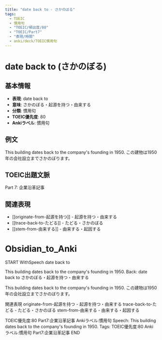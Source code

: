 ```yaml
---
title: "date back to - さかのぼる"
tags:
  - TOEIC
  - 慣用句
  - "TOEIC/頻出度/80"
  - "TOEIC/Part7"
  - "表現/時間"
  - anki/deck/TOEIC慣用句
---
```


# date back to (さかのぼる)

## 基本情報
- **表現**: date back to
- **意味**: さかのぼる・起源を持つ・由来する
- **分類**: 慣用句
- **TOEIC優先度**: 80
- **Ankiラベル**: 慣用句

## 例文
This building dates back to the company's founding in 1950.
この建物は1950年の会社設立までさかのぼります。

## TOEIC出題文脈
Part 7: 企業沿革記事

## 関連表現
- [[originate-from-起源を持つ]] - 起源を持つ・由来する
- [[trace-back-to-たどる]] - たどる・さかのぼる
- [[stem-from-由来する]] - 由来する・起因する

# Obsidian_to_Anki
START
WithSpeech
date back to

This building dates back to the company's founding in 1950.
Back: 
date back to
さかのぼる・起源を持つ・由来する

This building dates back to the company's founding in 1950.
この建物は1950年の会社設立までさかのぼります。

関連表現
originate-from-起源を持つ - 起源を持つ・由来する
trace-back-to-たどる - たどる・さかのぼる
stem-from-由来する - 由来する・起因する

TOEIC優先度:80
Part7:企業沿革記事
Ankiラベル:慣用句
Speech: This building dates back to the company's founding in 1950.
Tags: TOEIC優先度:80 Ankiラベル:慣用句 Part7:企業沿革記事
END 